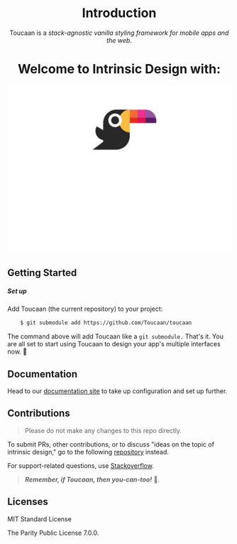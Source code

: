 
<div align="center">
    <h1>Introduction </h1>
    <p>Toucaan is a <em>stack-agnostic vanilla styling framework for mobile apps and the web</em>.</p>
    <h1>Welcome to Intrinsic Design with:</h1>
    <a href="https://toucaan.com" rel="follow">
        <img src="header.svg" width="800">
    </a>
</div>

## Getting Started

##### Set up
Add Toucaan (the current repository) to your project:

```bash
    $ git submodule add https://github.com/Toucaan/toucaan
```

The command above will add Toucaan like a `git submodule.` That's it. You are all set to start using Toucaan to design your app's multiple interfaces now. 🥳

## Documentation
Head to our [documentation site](https://toucaan.com/docs/configuration) to take up configuration and set up further.


## Contributions

> Please do not make any changes to this repo directly. 


To submit PRs, other contributions, or to discuss "ideas on the topic of intrinsic design," go to the following [repository](https://github.com/Toucaan/toucaan.research) instead. 

For support-related questions, use [Stackoverflow](https://stackoverflow.com/questions/tagged/toucaan). 

> **_Remember, if Toucaan, then you-can-too!_** 🥳.

## Licenses

MIT Standard License

The Parity Public License 7.0.0.